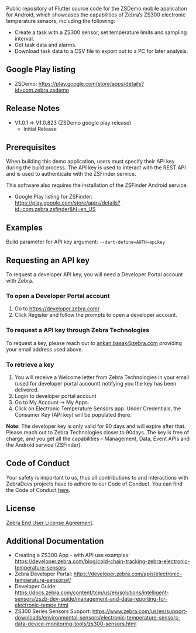 Public repository of Flutter source code for the ZSDemo mobile application for Android, which showcases the capabilities of Zebra’s ZS300 electronic temperature sensors, including the following:
- Create a task with a ZS300 sensor, set temperature limits and sampling interval.
- Get task data and alarms.
- Download task data to a CSV file to export out to a PC for later analysis.

## Google Play listing

- ZSDemo: https://play.google.com/store/apps/details?id=com.zebra.zsdemo

## Release Notes

- V1.0.1 => V1.0.823 (ZSDemo google play release)
  - Initial Release

## Prerequisites

When building this demo application, users must specify their API key during the build process. The API key is used to interact with the REST API and is used to authenticate with the ZSFinder service.

This software also requires the installation of the ZSFinder Android service.
- Google Play listing for ZSFinder: https://play.google.com/store/apps/details?id=com.zebra.zsfinder&hl=en_US

## Examples
Build parameter for API key argument: `--dart-define=AUTH=apikey`

## Requesting an API key

To request a developer API key, you will need a Developer Portal account with Zebra.

### To open a Developer Portal account

1.	Go to https://developer.zebra.com/
2.	Click Register and follow the prompts to open a developer account.

### To request a API key through Zebra Technologies

To request a key, please reach out to [ankan.basak@zebra.com](mailto:ankan.basak@zebra.com) providing your email address used above.

### To retrieve a key

1.	You will receive a Welcome letter from Zebra Technologies in your email (used for developer portal account) notifying you the key has been delivered.
2.	Login to developer portal account
3.	Go to My Account -> My Apps.
4.	Click on Electronic Temperature Sensors app. Under Credentials, the Consumer Key (API key) will be populated there.

**Note:** The developer key is only valid for 90 days and will expire after that. Please reach out to Zebra Technologies closer to 90days. The key is free of charge, and you get all the capabilities – Management, Data, Event APIs and the Android service (ZSFinder).

## Code of Conduct

Your safety is important to us, thus all contributions to and interactions with ZebraDevs projects have to adhere to our Code of Conduct. You can find the Code of Conduct [here](Code_of_Conduct.md).

## License

[Zebra End User License Agreement](ZEBRA_EULA_LICENSE.md).

## Additional Documentation

- Creating a ZS300 App - with API use examples:
https://developer.zebra.com/blog/cold-chain-tracking-zebra-electronic-temperature-sensors
- Zebra Developer Portal:
https://developer.zebra.com/apis/electronic-temperature-sensors#/
- Developer Guide:
https://docs.zebra.com/content/tcm/us/en/solutions/intelligent-sensors/zszb-dev-guide/management-and-data-reporting-for-electronic-tempe.html
- ZS300 Series Sensors Support:
https://www.zebra.com/us/en/support-downloads/environmental-sensors/electronic-temperature-sensors-data-device-monitoring-tools/zs300-sensors.html

